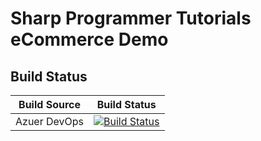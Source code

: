 # Sharp Programmer Tutorials eCommerce Demo

## Build Status
| Build Source | Build Status |
|--------------|--------------|
| Azuer DevOps | [![Build Status](https://dev.azure.com/VerveInfotech/Verve.Releases/_apis/build/status/spt-ecommerce-api?branchName=main)](https://dev.azure.com/VerveInfotech/Verve.Releases/_build/latest?definitionId=16&branchName=main)|
